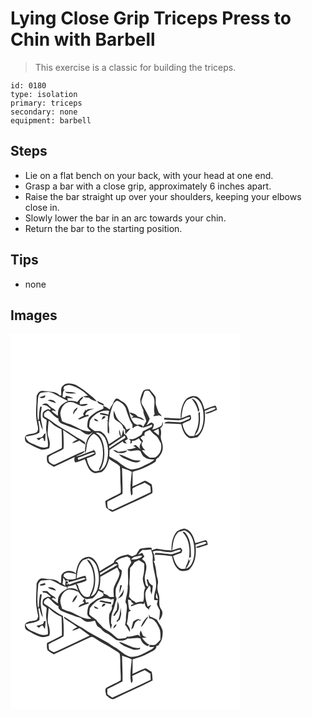 # Lying Close Grip Triceps Press to Chin with Barbell
> This exercise is a classic for building the triceps.

``` 
id: 0180 
type: isolation 
primary: triceps 
secondary: none 
equipment: barbell 
``` 

## Steps

 - Lie on a flat bench on your back, with your head at one end.
 - Grasp a bar with a close grip, approximately 6 inches apart.
 - Raise the bar straight up over your shoulders, keeping your elbows close in.
 - Slowly lower the bar in an arc towards your chin.
 - Return the bar to the starting position.

## Tips

 - none

## Images

<svg width="368" height="300" viewBox="0 0 276 225" xmlns="http://www.w3.org/2000/svg">
  <g fill="#FFF">
    <path d="M0 0h276v225H0V0m62.98 62.2c-3.54 2.76-1.68 7.84-2.2 11.68-.51-.07-1.53-.19-2.04-.26-3.12-3.69-8.3-3.97-12.77-4.43-2.85-.16-5.67-1.09-8.54-.71-3.31.28-5.1 3.63-6.14 6.39.2 10.44-1.84 21.03.52 31.36.47 3.74 2.59 8.08-.11 11.45-4.22 3.3-10.86.95-14.2 5.71-.53 2.67-.17 6.24 2.66 7.5 5.16 2.8 10.25 5.91 15.92 7.6 3.52.98 7.09-.18 10.45-1.19.54-2.73.96-5.56.36-8.32-.48-3.68-2.72-7.04-2.25-10.85.33-4.67.51-9.37 1.22-14 2.2 1.79 4.3 3.69 6.42 5.57 2.82 1.92 5.93 3.36 8.99 4.82.3 7.49.57 14.98.37 22.48-5.87 3.12-12.01 5.74-17.72 9.13-.46 2.77-.46 5.8.63 8.43 2.18 2.04 4.88 3.4 7.38 4.99 8.31-3.97 16.74-7.69 25.01-11.75-.21 2.2-.93 4.77.89 6.55 3.93-.91 7.68-2.5 11.4-4.03 2.39 5.41 3.58 11.9 8.83 15.46 3.32 2.66 7.5.45 11.19.25 5.27-3.85 7.63-10.1 9.04-16.22 3.88 3.69 9.29 5.29 12.91 9.24.95 7.58.31 15.26.93 22.87.15 2.99.45 6.02-.03 8.99-5.95 3.56-12.58 5.86-18.39 9.68.36 2.6.43 5.27 1.12 7.82 2.31 1.89 4.62 3.87 7.3 5.22 4.02-1.17 7.63-3.41 11.46-5.06 12.12-6.05 24.72-11.17 36.63-17.59.48-3.49-.13-7.02-.84-10.43-2.51-1.43-4.8-3.31-7.5-4.34-1.8.13-3.3 1.2-4.86 1.98-3.42 1.94-7.14 3.22-10.73 4.81.36-5.82.21-11.66.19-17.48 5.22-1.73 10.67-2.9 15.54-5.53 4.18-2.22 8.71-3.92 12.37-6.99.03-2.78 1.57-4.48 4.31-4.85-.25-.07-.73-.2-.98-.27 3.03-3.2 5.23-7.32 4.96-11.84.49-4.88-3.13-9.1-2.26-13.97.46-2.99.54-6.04-.65-8.88 2.89-1.57 3.38-4.58 3.11-7.6-.63 1.5-.85 3.2-1.75 4.58-3.33 2.23-7.13 4-11.15 4.5 1.02-1.99 2.64-4.09 1.81-6.46-.69-.92-1.74-1.52-2.79-1.94-2.19.81-3.99 2.36-6.01 3.48 1.69-2.49 2.88-5.25 4.06-8-2.4-4.82-4.66-9.73-7.48-14.33-1.11-1.98-2.75-3.94-2.47-6.36.41-2.87 1.82-5.48 2.53-8.28.55-1.59.58-3.67 2.29-4.53a14.3 14.3 0 0 1 4.08.01c2.1 2.17 3.58 4.85 5.47 7.19 3.09 6.53-.66 14 1.55 20.69-.62.8-1.24 1.59-1.8 2.43 2.32.37 4.62-.29 6.86-.8 1.14.42 2.29.83 3.45 1.21-.86-1.76-2.21-3.19-3.7-4.43-1-3.26-2.52-6.34-3.3-9.67-.66-3.21.24-6.58-.68-9.74-1.98-3.22-4.86-5.76-7.08-8.79-2.68.35-6.15-.04-7.76 2.64-1.64 2.92-2.53 6.24-3.29 9.48-.2 4.75 1.99 9.18 3.75 13.47-.31 4.71 3.01 8.52 3.49 13.11-1.46 2.56-2.99 5.09-4.51 7.62 3.96-.85 7.7-2.42 11.4-4.01-.02.68-.05 2.06-.07 2.74-3.66 1.72-7.21 3.69-10.9 5.35-.88 1.75-1.03 4.21-3.03 5.08-4.28 2.24-8.6 6.13-13.74 3.89l2.09 2.86-.56 3.09c1.84-.36 2.5-1.45 1.96-3.28 3.23.21 5.98-1.48 8.57-3.19.76 1.72 1.9 3.2 3.29 4.46-1.86 2.57-3.65 5.76-1.5 8.83-1.89-1.75-3.81-3.45-5.74-5.15-1.05.36-2.09.74-3.13 1.14 1.21.64 2.43 1.28 3.64 1.92-3.56 1.33-7.25 2.26-11.09 2.23 4.55 4.73 11.15-1.14 16.35 2.14 1.3 2.6 2.25 5.65 4.99 7.14 3.31 2.66 7.66 2.89 11.72 2.77-3.23 3.48-7.86 4.97-11.91 7.22-4.77 2.76-10.19 4.57-15.7 4.81-4.93-.74-9.04-4.06-13.02-6.85-3.87-3.88-9.1-5.73-13.54-8.8.13-2.58.22-5.16.29-7.74 5.43-3.35 10.69-6.98 16.05-10.43.13 2.6 2.99 2.37 4.78 3.13-.83-1.26-1.67-2.52-2.51-3.77 1.21-.68 2.45-1.3 3.59-2.09-.53-2.53-1.66-4.96-4.19-5.99-.42-1.88-.86-3.74-1.35-5.6-.71 2.95-1.11 5.98-2.21 8.83-.83-2.8-1.55-5.63-2.22-8.47-1.18 2.89.03 5.76 1.24 8.42-4.88 2.73-9.13 6.43-14.09 8.99-1.26-6.09-4.07-12.42-9.84-15.42-2.36-.75-4.88.12-7.26-.42-2.21-1.45-4.47-2.97-6.22-4.98-.35-2.49.48-4.98.74-7.45 4.89-7.68 13.61-13.27 22.99-11.64-.28 1.48-.55 2.97-.81 4.46-3.14-.93-6.33-1.86-9.62-2.06-.18.38-.54 1.14-.71 1.51 3.18.86 6.45 1.34 9.68 2 .02 1.79.02 3.58.03 5.37-.46.07-1.39.2-1.85.27.39.09 1.19.27 1.59.36-.03 4.53-.21 9.06-.04 13.59.4.52 1.2 1.56 1.59 2.08.62-4.01.15-8.02-.36-12.01.78-8.28 2.31-16.57 5.77-24.19 1.29-1.34 2.51-3.35 4.51-3.53 4.13 1.5 7.98 4.35 10 8.33 2.22 6.67 4.22 13.49 7.76 19.62 1.17 1.47.34 3.39.39 5.06 2.5-1.45 5.4-4.5 8.4-2.38 1.2.43 4.16 2.78 4.19-.03-1.33-1.96-4.18-2.88-6.27-1.52-2.35-.81-4.8-1.81-5.83-4.28-4.42-5.94-3.55-14.1-7.97-20.02-1.56-2.52-4.51-3.47-6.78-5.17-1.54-1.05-3.1-2.77-5.17-2.24-2.72 1.62-2.9 5.1-4.72 7.43a27.485 27.485 0 0 0-3.3 5.64c-1.97-2.03-4.54-3.22-7.17-4.14.04-.61.13-1.84.17-2.46-2.58-1.29-5.13-2.64-7.8-3.75.27 3.62 4.7 3.82 7.17 5.44.12.92.36 2.75.47 3.66-2.88 2.1-6.6 2.54-9.43 4.72-2.28 1.69-4.65 3.29-6.74 5.2-2.84 2.75-3 6.93-3.32 10.61-.55 3.16 2.71 4.85 4.43 6.89-9.22 1.09-16.57-5.23-24.65-8.37-3.54-.75-6.83-2.25-10.09-3.77-.92-4.1-3.11-8.32-1.48-12.54 1.22-5.66 6.46-11.55 12.72-10.28 4.77.33 8.33 4.2 13.05 4.67 2.51-.03 4.83-1.11 7.08-2.11-3.23-1.42-6.7.25-10.05.11.01-.9.04-2.68.05-3.58 1.06-1.27 2.15-2.51 3.35-3.65.18-.54.54-1.62.73-2.16-3.25 1.07-5.04 4.06-7.11 6.53-3.54-1.26-7.29-1.52-11.02-1.37-.38-1.04-.71-2.11-.97-3.18 2.4-.18 4.8.17 7.21.16-2.71-1.61-5.8-2.29-8.81-3.05-.28.59-.83 1.78-1.1 2.37-.81-.35-2.41-1.03-3.22-1.38.85-2.87.12-6.66 2.9-8.59l-1.88-.28c.27-.82.8-2.46 1.07-3.29 2.59-1.48 5.64-2.29 8.56-1.33 7.57 2.29 14.55 6.6 20.04 12.3-1.94.32-3.87.64-5.8.98 2.09 1.53 4.72 1.35 7.17 1.55 2.5 2.5 5.99 3.37 9.21 4.51-2.54-3.62-6.09-6.32-9.59-8.95-4.62-4.34-10.01-7.78-15.5-10.9-4.86-1.69-11.47-3.38-15.47.91m2.51 7.14l1.4 1.6c4.01 1.07 8.21.65 12.31.57-4.18-2.3-9.13-1.68-13.71-2.17m142.98 12.08c-3.38 6.13-4.57 13.31-4.19 20.26-6.54-.07-13.05-.7-19.59-.93-.11.5-.34 1.48-.45 1.97 5.57.62 11.18.63 16.77.96 5.15.52 9.14-4.04 14.25-3.83.56 1.77-1.43 2.29-2.55 2.91-2.92 1.27-5.84 2.62-8.93 3.42-5.26.11-10.5-.98-15.77-.66-1.57-.16-2.67.73-3.42 2 6.79-.12 13.55.68 20.34.82 1.02 6.15 3.34 12.74 8.9 16.19 3.3 1.7 6.96-.39 10.39-.48 8.76-7.89 9.97-20.54 8.84-31.6 4.14-1.45 8.04-4.17 12.54-4.23l.32 1.72c-3.63 2.35-8.04 3.06-11.91 4.95.05.23.15.71.2.94 4.7-.22 9.04-3.03 13.5-4.57-.27-1.83-.53-3.77-1.84-5.19-4.6.8-8.79 3.09-13.16 4.66-1.67-5.9-3.58-13.08-9.79-15.71-5.41-1.56-11.82 1.45-14.45 6.4M75.41 96.71c.56-1.05 1.11-2.11 1.62-3.19 1.53-1.43 3.4-2.8 3.31-5.16-2.96 1.65-5.89 4.68-4.93 8.35m17.49-6.26c-.6.47-1.8 1.42-2.4 1.89l-.08-1.98c-1.1 1.92-2.26 3.79-3.35 5.71.35.65.69 1.31 1.02 1.98-2.55 1.2-5.07 2.51-7.26 4.3 1.4.16 2.89.33 4.11-.53 2.8-1.56 5.85-2.54 8.96-3.28-.15-.42-.44-1.25-.58-1.67-.82.15-2.46.46-3.28.61l-.2-.59c1.08-4.61 6.68-5.85 10.67-7.2-2.55.04-5.07.56-7.61.76m30.92 1.53c-.08 3.52-.66 7.57 1.61 10.57 2.67 2.37 6.23 3.72 8.32 6.75 1.44 1.67 1.09 4.8 3.74 5.24-.01 1.93.04 3.87.51 5.75 2.08-2.25 4.28-4.43 6.04-6.96-1.62.45-3.19 1.03-4.77 1.6-2.08-6.45-9.17-9.22-12.18-15.06-1.11-2.63-1.9-5.38-3.27-7.89m18.86 2.08c1.03 2.12 2.83 3.61 4.92 4.61-.93.82-1.84 1.65-2.75 2.49 5.49-1.83 10.7.88 15.72 2.79-1.54-2.96-4.67-3.93-7.71-4.55-2.06-3.62-6.52-4.36-10.18-5.34m-32.97 8.93c1.21-1.32 4.32-1.82 4.14-3.86-2.53-1.88-4.24 1.73-4.14 3.86m-9.18-1.29c-.26 3.08 2.8 2.99 4.96 3.33-.87-2.07-3.1-2.57-4.96-3.33m22.49 37.58c1.75 1.44 3.54 3.14 5.92 3.34 3.82.67 8.72 1.06 11.08-2.74-3.57.58-7.11 1.32-10.72 1.67-1.8-1.47-3.96-2.23-6.28-2.27m7.22 5.28c3.32 4.71 9.24 6.02 14.22 8.23 3.74 1.55 8.8 2.61 11.78-.93-3.56-.02-7.25.22-10.62-1.15-5.18-1.92-9.91-5.01-15.38-6.15z"/>
    <path d="M36.03 70.96c5.07-1.23 10.6-2.07 15.42.49 5.83 3.15 11.68 6.28 17.61 9.23-4.07 1.66-8.14 3.98-10.33 7.95-1.97 2.89-1.75 6.52-1.89 9.85-2.53-1.78-4.94-3.73-7.4-5.6a96.5 96.5 0 0 1 1.64-1.16c.84.35 2.54 1.05 3.39 1.4-1.12-3.08-4.68-3.72-6.76-5.92-1.63-1.18-2.66-3.57-4.88-3.64-1.92-.32-3.63.71-5.26 1.55 2 .47 4.13.37 6.05 1.11 1.67 1.23 3.15 2.7 4.82 3.95-.47.36-.95.72-1.43 1.09-1.85-2.06-4.06.35-5.95.9-3.12 1.3-2.63 5.29-2.37 8.01 1.43 1.24 3.11 2.13 4.72 3.11.07 4.24-1.09 8.45-.54 12.69.64 6.56 2.76 12.99 1.86 19.64-6.82 2.67-13.13-2.02-19.32-4.22-3.67-1.33-6.63-4.15-7.23-8.13 5.59-1.12 11.56-1.58 16.48-4.75.46-4.7-.61-9.38-1.31-14.01.56-.02 1.11-.01 1.67.03.66 3.71 1.76 7.36 3.7 10.61-.21-4.81-2.1-9.36-2.25-14.19-.6-4.5.49-8.95 1.05-13.39-.48-.03-1.44-.08-1.92-.11-1.05 4.78-1.44 9.65-1.5 14.54-.25.46-.76 1.38-1.01 1.84-1.4-6.55-.64-13.24-.55-19.86 1.01-4.39-.51-9.83 3.49-13.01m-1.44 5.19c2.54 1.42 7.58 1.62 7.15-2.47-2.38.85-4.79 1.6-7.15 2.47m9.92 3.6c3.29 1.32 6.7 2.33 10.1 3.33-1.68-3.66-6.6-4.86-10.1-3.33m-5.65 43.1c-2.06 1.97-5.11 1.79-7.69 2.54l2.85 2.22c1.62-.96 2.82-3.12 4.94-2.82.84.76 1.19 1.89 1.05 3.37l1.56.4c.19-3.1.3-6.21.53-9.31-1.74.51-2.47 2.12-3.24 3.6zM210.71 80.85c1.97-2.93 5.79-3.16 8.69-4.74 7.41 1.56 10.52 9.22 11.7 15.89 1.03 7.1.88 14.56-1.63 21.35-1.51 3.69-3.76 7.78-8.09 8.55.32-.57.95-1.72 1.26-2.29 2.36-2.25 3.15-5.53 3.84-8.6 1.35-5.86.97-11.93.63-17.88-.57.71-1.14 1.43-1.69 2.16.67 5.53.52 11.21-1 16.6-.95 3.65-3.11 6.86-3.85 10.58-2.36.07-5.06.76-7.06-.86-4.25-3.2-6.35-8.54-7.14-13.64 2.73-2.2 6.28-2.82 9.33-4.44 1.8-1.83.8-4.29 0-6.32-3.59 1.18-7.1 2.57-10.59 3.98.78-6.96 1.2-14.53 5.6-20.34m6.73-3.29c3.23 5.04 7.28 9.93 7.6 16.23.55-.74 1.1-1.47 1.65-2.21-1.64-5.23-3.12-12.48-9.25-14.02z"/>
    <path d="M41.22 94.53c1.7-1.08 3.84-3.85 5.75-1.58 3.26 3.26 6.29 6.93 10.63 8.85-.01.57-.03 1.7-.03 2.27 1.28 1.45 2.5 3.13 4.4 3.83 7.21 3.02 14.63 5.57 22.07 7.91 3.12 2.54 6.41 5.51 10.8 4.73 1.31-1 2.65-1.98 4.04-2.87-2.57 2.83-5.53 5.5-6.88 9.17-1.93 5.22-2.95 10.85-2.47 16.42 1.56-2.47 1.35-5.5 1.86-8.28.73-5.85 3.19-12.02 8.42-15.21 6.98 2.83 9.81 10.41 10.82 17.32.89 8.31.33 17.21-4.22 24.46l.16 2.42c-2.43.39-5.22 1.66-7.42-.1-4.73-3.25-6.75-9.19-7.64-14.63 3.53-1.22 7.55-1.93 10.44-4.4 1.15-3.04-1.47-5.35-3.59-7.03.39.46 1.18 1.38 1.57 1.84-7.16 2.34-13.96 5.85-21.33 7.47 3.38-2.53 8.8-2.58 10.51-6.91-11.88 4.86-23.29 10.8-34.96 16.14-2.87 1.69-5.56-1.19-7.76-2.76-.68-1.84-.71-3.85-.72-5.79 5.38-4.27 12.47-5.88 18.02-9.94.47-7.52-.04-15.06-.51-22.57 5.41 4.31 11.6 7.51 17.14 11.64-2.3 1.14-4.88 2.07-6.34 4.36 3.14-.42 5.97-1.86 8.8-3.16 2.32 1.77 4.68 3.48 7.25 4.85-.17-.71-.51-2.13-.68-2.83-3.8-3.31-8.69-4.92-12.75-7.82-8.59-6.18-18.36-10.56-26.69-17.12-2.99-2.4-6.32-4.34-9.63-6.28.32-1.43-.62-3.51.94-4.4zM160.8 121.15c-.87-3.93 3.91-4.34 6.35-5.98 1.96 2.19 3.83 4.53 6.25 6.26 3.84 1.86 4.72 6.4 7.04 9.64 1.28 5.5.11 12.29-4.89 15.67-2.17 2.43-5.56 1.64-8.43 1.68-3.86-2.12-6.93-5.21-9.38-8.84 1.04.03 3.13.09 4.18.13-2.48-1.93-4.44-4.37-4.62-7.65.58-1.22 1.15-2.44 1.7-3.68-1.02-1.24-2.04-2.47-3.08-3.7 1.11-.95 2.21-1.9 3.34-2.83.95 1.04 1.89.89 1.54-.7zM171.65 116.83c2.02-.94 4.01-1.93 6.01-2.94.52 2.63.59 5.3.31 7.96-2.09-1.7-4.25-3.31-6.32-5.02z"/>
    <path d="M102.22 118.94c4.2-1.99 8.36 2.12 10.71 5.27 4.38 7.74 4.91 17.19 3.39 25.81-1.06 5.78-3.61 12.32-9.72 14.33 5.98-8.09 6.83-18.76 5.51-28.43-1.14-6.52-3.24-14.1-9.89-16.98zM118.3 134.74c6.43-4.03 12.51-8.59 18.91-12.67.17.67.52 2.01.69 2.68-6.47 4.07-12.97 8.11-19.22 12.5-.13-.84-.26-1.68-.38-2.51zM80.67 148.75c6.25-1.89 12.19-4.71 18.45-6.55l2.59.68c-6.46 3.51-13.67 5.31-20.29 8.5-.19-.66-.56-1.97-.75-2.63zM133.87 160.96c3.88 1.52 8.01 2.46 11.62 4.6-.69 9.43-2.82 19.06-.59 28.44 3.2-2.06.53-6.04 1.71-8.79 4.67-2.58 9.67-4.48 14.48-6.76 2.27 1.45 4.84 2.59 6.7 4.57.39 2.3.41 4.65.53 6.98-15.28 7.13-30.44 14.52-45.81 21.43-1.7-.79-3.47-1.44-5.29-1.88-1.11-2.68-1.2-5.57-1.03-8.42 6.18-2.82 12.19-5.99 18.21-9.14.34-10.35-.39-20.68-.53-31.03z"/>
  </g>
  <g fill="#333">
    <path d="M62.98 62.2c4-4.29 10.61-2.6 15.47-.91 5.49 3.12 10.88 6.56 15.5 10.9 3.5 2.63 7.05 5.33 9.59 8.95-3.22-1.14-6.71-2.01-9.21-4.51-2.45-.2-5.08-.02-7.17-1.55 1.93-.34 3.86-.66 5.8-.98-5.49-5.7-12.47-10.01-20.04-12.3-2.92-.96-5.97-.15-8.56 1.33-.27.83-.8 2.47-1.07 3.29l1.88.28c-2.78 1.93-2.05 5.72-2.9 8.59.81.35 2.41 1.03 3.22 1.38.27-.59.82-1.78 1.1-2.37 3.01.76 6.1 1.44 8.81 3.05-2.41.01-4.81-.34-7.21-.16.26 1.07.59 2.14.97 3.18 3.73-.15 7.48.11 11.02 1.37 2.07-2.47 3.86-5.46 7.11-6.53-.19.54-.55 1.62-.73 2.16-1.2 1.14-2.29 2.38-3.35 3.65-.01.9-.04 2.68-.05 3.58 3.35.14 6.82-1.53 10.05-.11-2.25 1-4.57 2.08-7.08 2.11-4.72-.47-8.28-4.34-13.05-4.67-6.26-1.27-11.5 4.62-12.72 10.28-1.63 4.22.56 8.44 1.48 12.54 3.26 1.52 6.55 3.02 10.09 3.77 8.08 3.14 15.43 9.46 24.65 8.37-1.72-2.04-4.98-3.73-4.43-6.89.32-3.68.48-7.86 3.32-10.61 2.09-1.91 4.46-3.51 6.74-5.2 2.83-2.18 6.55-2.62 9.43-4.72-.11-.91-.35-2.74-.47-3.66-2.47-1.62-6.9-1.82-7.17-5.44 2.67 1.11 5.22 2.46 7.8 3.75-.04.62-.13 1.85-.17 2.46 2.63.92 5.2 2.11 7.17 4.14.87-2.01 1.98-3.89 3.3-5.64 1.82-2.33 2-5.81 4.72-7.43 2.07-.53 3.63 1.19 5.17 2.24 2.27 1.7 5.22 2.65 6.78 5.17 4.42 5.92 3.55 14.08 7.97 20.02 1.03 2.47 3.48 3.47 5.83 4.28 2.09-1.36 4.94-.44 6.27 1.52-.03 2.81-2.99.46-4.19.03-3-2.12-5.9.93-8.4 2.38-.05-1.67.78-3.59-.39-5.06-3.54-6.13-5.54-12.95-7.76-19.62-2.02-3.98-5.87-6.83-10-8.33-2 .18-3.22 2.19-4.51 3.53-3.46 7.62-4.99 15.91-5.77 24.19.51 3.99.98 8 .36 12.01-.39-.52-1.19-1.56-1.59-2.08-.17-4.53.01-9.06.04-13.59-.4-.09-1.2-.27-1.59-.36.46-.07 1.39-.2 1.85-.27-.01-1.79-.01-3.58-.03-5.37-3.23-.66-6.5-1.14-9.68-2 .17-.37.53-1.13.71-1.51 3.29.2 6.48 1.13 9.62 2.06.26-1.49.53-2.98.81-4.46-9.38-1.63-18.1 3.96-22.99 11.64-.26 2.47-1.09 4.96-.74 7.45 1.75 2.01 4.01 3.53 6.22 4.98 2.38.54 4.9-.33 7.26.42 5.77 3 8.58 9.33 9.84 15.42 4.96-2.56 9.21-6.26 14.09-8.99-1.21-2.66-2.42-5.53-1.24-8.42.67 2.84 1.39 5.67 2.22 8.47 1.1-2.85 1.5-5.88 2.21-8.83.49 1.86.93 3.72 1.35 5.6 2.53 1.03 3.66 3.46 4.19 5.99-1.14.79-2.38 1.41-3.59 2.09.84 1.25 1.68 2.51 2.51 3.77-1.79-.76-4.65-.53-4.78-3.13-5.36 3.45-10.62 7.08-16.05 10.43-.07 2.58-.16 5.16-.29 7.74 4.44 3.07 9.67 4.92 13.54 8.8 3.98 2.79 8.09 6.11 13.02 6.85 5.51-.24 10.93-2.05 15.7-4.81 4.05-2.25 8.68-3.74 11.91-7.22-4.06.12-8.41-.11-11.72-2.77-2.74-1.49-3.69-4.54-4.99-7.14-5.2-3.28-11.8 2.59-16.35-2.14 3.84.03 7.53-.9 11.09-2.23-1.21-.64-2.43-1.28-3.64-1.92 1.04-.4 2.08-.78 3.13-1.14 1.93 1.7 3.85 3.4 5.74 5.15-2.15-3.07-.36-6.26 1.5-8.83-1.39-1.26-2.53-2.74-3.29-4.46-2.59 1.71-5.34 3.4-8.57 3.19.54 1.83-.12 2.92-1.96 3.28l.56-3.09-2.09-2.86c5.14 2.24 9.46-1.65 13.74-3.89 2-.87 2.15-3.33 3.03-5.08 3.69-1.66 7.24-3.63 10.9-5.35.02-.68.05-2.06.07-2.74-3.7 1.59-7.44 3.16-11.4 4.01 1.52-2.53 3.05-5.06 4.51-7.62-.48-4.59-3.8-8.4-3.49-13.11-1.76-4.29-3.95-8.72-3.75-13.47.76-3.24 1.65-6.56 3.29-9.48 1.61-2.68 5.08-2.29 7.76-2.64 2.22 3.03 5.1 5.57 7.08 8.79.92 3.16.02 6.53.68 9.74.78 3.33 2.3 6.41 3.3 9.67 1.49 1.24 2.84 2.67 3.7 4.43-1.16-.38-2.31-.79-3.45-1.21-2.24.51-4.54 1.17-6.86.8.56-.84 1.18-1.63 1.8-2.43-2.21-6.69 1.54-14.16-1.55-20.69-1.89-2.34-3.37-5.02-5.47-7.19a14.3 14.3 0 0 0-4.08-.01c-1.71.86-1.74 2.94-2.29 4.53-.71 2.8-2.12 5.41-2.53 8.28-.28 2.42 1.36 4.38 2.47 6.36 2.82 4.6 5.08 9.51 7.48 14.33-1.18 2.75-2.37 5.51-4.06 8 2.02-1.12 3.82-2.67 6.01-3.48 1.05.42 2.1 1.02 2.79 1.94.83 2.37-.79 4.47-1.81 6.46 4.02-.5 7.82-2.27 11.15-4.5.9-1.38 1.12-3.08 1.75-4.58.27 3.02-.22 6.03-3.11 7.6 1.19 2.84 1.11 5.89.65 8.88-.87 4.87 2.75 9.09 2.26 13.97.27 4.52-1.93 8.64-4.96 11.84.25.07.73.2.98.27-2.74.37-4.28 2.07-4.31 4.85-3.66 3.07-8.19 4.77-12.37 6.99-4.87 2.63-10.32 3.8-15.54 5.53.02 5.82.17 11.66-.19 17.48 3.59-1.59 7.31-2.87 10.73-4.81 1.56-.78 3.06-1.85 4.86-1.98 2.7 1.03 4.99 2.91 7.5 4.34.71 3.41 1.32 6.94.84 10.43-11.91 6.42-24.51 11.54-36.63 17.59-3.83 1.65-7.44 3.89-11.46 5.06-2.68-1.35-4.99-3.33-7.3-5.22-.69-2.55-.76-5.22-1.12-7.82 5.81-3.82 12.44-6.12 18.39-9.68.48-2.97.18-6 .03-8.99-.62-7.61.02-15.29-.93-22.87-3.62-3.95-9.03-5.55-12.91-9.24-1.41 6.12-3.77 12.37-9.04 16.22-3.69.2-7.87 2.41-11.19-.25-5.25-3.56-6.44-10.05-8.83-15.46-3.72 1.53-7.47 3.12-11.4 4.03-1.82-1.78-1.1-4.35-.89-6.55-8.27 4.06-16.7 7.78-25.01 11.75-2.5-1.59-5.2-2.95-7.38-4.99-1.09-2.63-1.09-5.66-.63-8.43 5.71-3.39 11.85-6.01 17.72-9.13.2-7.5-.07-14.99-.37-22.48-3.06-1.46-6.17-2.9-8.99-4.82-2.12-1.88-4.22-3.78-6.42-5.57-.71 4.63-.89 9.33-1.22 14-.47 3.81 1.77 7.17 2.25 10.85.6 2.76.18 5.59-.36 8.32-3.36 1.01-6.93 2.17-10.45 1.19-5.67-1.69-10.76-4.8-15.92-7.6-2.83-1.26-3.19-4.83-2.66-7.5 3.34-4.76 9.98-2.41 14.2-5.71 2.7-3.37.58-7.71.11-11.45-2.36-10.33-.32-20.92-.52-31.36 1.04-2.76 2.83-6.11 6.14-6.39 2.87-.38 5.69.55 8.54.71 4.47.46 9.65.74 12.77 4.43.51.07 1.53.19 2.04.26.52-3.84-1.34-8.92 2.2-11.68m-26.95 8.76c-4 3.18-2.48 8.62-3.49 13.01-.09 6.62-.85 13.31.55 19.86.25-.46.76-1.38 1.01-1.84.06-4.89.45-9.76 1.5-14.54.48.03 1.44.08 1.92.11-.56 4.44-1.65 8.89-1.05 13.39.15 4.83 2.04 9.38 2.25 14.19-1.94-3.25-3.04-6.9-3.7-10.61-.56-.04-1.11-.05-1.67-.03.7 4.63 1.77 9.31 1.31 14.01-4.92 3.17-10.89 3.63-16.48 4.75.6 3.98 3.56 6.8 7.23 8.13 6.19 2.2 12.5 6.89 19.32 4.22.9-6.65-1.22-13.08-1.86-19.64-.55-4.24.61-8.45.54-12.69-1.61-.98-3.29-1.87-4.72-3.11-.26-2.72-.75-6.71 2.37-8.01 1.89-.55 4.1-2.96 5.95-.9.48-.37.96-.73 1.43-1.09-1.67-1.25-3.15-2.72-4.82-3.95-1.92-.74-4.05-.64-6.05-1.11 1.63-.84 3.34-1.87 5.26-1.55 2.22.07 3.25 2.46 4.88 3.64 2.08 2.2 5.64 2.84 6.76 5.92-.85-.35-2.55-1.05-3.39-1.4-.55.38-1.1.77-1.64 1.16 2.46 1.87 4.87 3.82 7.4 5.6.14-3.33-.08-6.96 1.89-9.85 2.19-3.97 6.26-6.29 10.33-7.95-5.93-2.95-11.78-6.08-17.61-9.23-4.82-2.56-10.35-1.72-15.42-.49m5.19 23.57c-1.56.89-.62 2.97-.94 4.4 3.31 1.94 6.64 3.88 9.63 6.28 8.33 6.56 18.1 10.94 26.69 17.12 4.06 2.9 8.95 4.51 12.75 7.82.17.7.51 2.12.68 2.83-2.57-1.37-4.93-3.08-7.25-4.85-2.83 1.3-5.66 2.74-8.8 3.16 1.46-2.29 4.04-3.22 6.34-4.36-5.54-4.13-11.73-7.33-17.14-11.64.47 7.51.98 15.05.51 22.57-5.55 4.06-12.64 5.67-18.02 9.94.01 1.94.04 3.95.72 5.79 2.2 1.57 4.89 4.45 7.76 2.76 11.67-5.34 23.08-11.28 34.96-16.14-1.71 4.33-7.13 4.38-10.51 6.91 7.37-1.62 14.17-5.13 21.33-7.47-.39-.46-1.18-1.38-1.57-1.84 2.12 1.68 4.74 3.99 3.59 7.03-2.89 2.47-6.91 3.18-10.44 4.4.89 5.44 2.91 11.38 7.64 14.63 2.2 1.76 4.99.49 7.42.1l-.16-2.42c4.55-7.25 5.11-16.15 4.22-24.46-1.01-6.91-3.84-14.49-10.82-17.32-5.23 3.19-7.69 9.36-8.42 15.21-.51 2.78-.3 5.81-1.86 8.28-.48-5.57.54-11.2 2.47-16.42 1.35-3.67 4.31-6.34 6.88-9.17-1.39.89-2.73 1.87-4.04 2.87-4.39.78-7.68-2.19-10.8-4.73-7.44-2.34-14.86-4.89-22.07-7.91-1.9-.7-3.12-2.38-4.4-3.83 0-.57.02-1.7.03-2.27-4.34-1.92-7.37-5.59-10.63-8.85-1.91-2.27-4.05.5-5.75 1.58m119.58 26.62c.35 1.59-.59 1.74-1.54.7-1.13.93-2.23 1.88-3.34 2.83 1.04 1.23 2.06 2.46 3.08 3.7-.55 1.24-1.12 2.46-1.7 3.68.18 3.28 2.14 5.72 4.62 7.65-1.05-.04-3.14-.1-4.18-.13 2.45 3.63 5.52 6.72 9.38 8.84 2.87-.04 6.26.75 8.43-1.68 5-3.38 6.17-10.17 4.89-15.67-2.32-3.24-3.2-7.78-7.04-9.64-2.42-1.73-4.29-4.07-6.25-6.26-2.44 1.64-7.22 2.05-6.35 5.98m10.85-4.32c2.07 1.71 4.23 3.32 6.32 5.02.28-2.66.21-5.33-.31-7.96-2 1.01-3.99 2-6.01 2.94m-69.43 2.11c6.65 2.88 8.75 10.46 9.89 16.98 1.32 9.67.47 20.34-5.51 28.43 6.11-2.01 8.66-8.55 9.72-14.33 1.52-8.62.99-18.07-3.39-25.81-2.35-3.15-6.51-7.26-10.71-5.27m16.08 15.8c.12.83.25 1.67.38 2.51 6.25-4.39 12.75-8.43 19.22-12.5-.17-.67-.52-2.01-.69-2.68-6.4 4.08-12.48 8.64-18.91 12.67m-37.63 14.01c.19.66.56 1.97.75 2.63 6.62-3.19 13.83-4.99 20.29-8.5l-2.59-.68c-6.26 1.84-12.2 4.66-18.45 6.55m53.2 12.21c.14 10.35.87 20.68.53 31.03-6.02 3.15-12.03 6.32-18.21 9.14-.17 2.85-.08 5.74 1.03 8.42 1.82.44 3.59 1.09 5.29 1.88 15.37-6.91 30.53-14.3 45.81-21.43-.12-2.33-.14-4.68-.53-6.98-1.86-1.98-4.43-3.12-6.7-4.57-4.81 2.28-9.81 4.18-14.48 6.76-1.18 2.75 1.49 6.73-1.71 8.79-2.23-9.38-.1-19.01.59-28.44-3.61-2.14-7.74-3.08-11.62-4.6z"/>
    <path d="M65.49 69.34c4.58.49 9.53-.13 13.71 2.17-4.1.08-8.3.5-12.31-.57l-1.4-1.6zM34.59 76.15c2.36-.87 4.77-1.62 7.15-2.47.43 4.09-4.61 3.89-7.15 2.47zM208.47 81.42c2.63-4.95 9.04-7.96 14.45-6.4 6.21 2.63 8.12 9.81 9.79 15.71 4.37-1.57 8.56-3.86 13.16-4.66 1.31 1.42 1.57 3.36 1.84 5.19-4.46 1.54-8.8 4.35-13.5 4.57-.05-.23-.15-.71-.2-.94 3.87-1.89 8.28-2.6 11.91-4.95l-.32-1.72c-4.5.06-8.4 2.78-12.54 4.23 1.13 11.06-.08 23.71-8.84 31.6-3.43.09-7.09 2.18-10.39.48-5.56-3.45-7.88-10.04-8.9-16.19-6.79-.14-13.55-.94-20.34-.82.75-1.27 1.85-2.16 3.42-2 5.27-.32 10.51.77 15.77.66 3.09-.8 6.01-2.15 8.93-3.42 1.12-.62 3.11-1.14 2.55-2.91-5.11-.21-9.1 4.35-14.25 3.83-5.59-.33-11.2-.34-16.77-.96.11-.49.34-1.47.45-1.97 6.54.23 13.05.86 19.59.93-.38-6.95.81-14.13 4.19-20.26m2.24-.57c-4.4 5.81-4.82 13.38-5.6 20.34 3.49-1.41 7-2.8 10.59-3.98.8 2.03 1.8 4.49 0 6.32-3.05 1.62-6.6 2.24-9.33 4.44.79 5.1 2.89 10.44 7.14 13.64 2 1.62 4.7.93 7.06.86.74-3.72 2.9-6.93 3.85-10.58 1.52-5.39 1.67-11.07 1-16.6.55-.73 1.12-1.45 1.69-2.16.34 5.95.72 12.02-.63 17.88-.69 3.07-1.48 6.35-3.84 8.6-.31.57-.94 1.72-1.26 2.29 4.33-.77 6.58-4.86 8.09-8.55 2.51-6.79 2.66-14.25 1.63-21.35-1.18-6.67-4.29-14.33-11.7-15.89-2.9 1.58-6.72 1.81-8.69 4.74z"/>
    <path d="M217.44 77.56c6.13 1.54 7.61 8.79 9.25 14.02-.55.74-1.1 1.47-1.65 2.21-.32-6.3-4.37-11.19-7.6-16.23zM44.51 79.75c3.5-1.53 8.42-.33 10.1 3.33-3.4-1-6.81-2.01-10.1-3.33zM75.41 96.71c-.96-3.67 1.97-6.7 4.93-8.35.09 2.36-1.78 3.73-3.31 5.16-.51 1.08-1.06 2.14-1.62 3.19zM92.9 90.45c2.54-.2 5.06-.72 7.61-.76-3.99 1.35-9.59 2.59-10.67 7.2l.2.59c.82-.15 2.46-.46 3.28-.61.14.42.43 1.25.58 1.67-3.11.74-6.16 1.72-8.96 3.28-1.22.86-2.71.69-4.11.53 2.19-1.79 4.71-3.1 7.26-4.3-.33-.67-.67-1.33-1.02-1.98 1.09-1.92 2.25-3.79 3.35-5.71l.08 1.98c.6-.47 1.8-1.42 2.4-1.89zM123.82 91.98c1.37 2.51 2.16 5.26 3.27 7.89 3.01 5.84 10.1 8.61 12.18 15.06 1.58-.57 3.15-1.15 4.77-1.6-1.76 2.53-3.96 4.71-6.04 6.96-.47-1.88-.52-3.82-.51-5.75-2.65-.44-2.3-3.57-3.74-5.24-2.09-3.03-5.65-4.38-8.32-6.75-2.27-3-1.69-7.05-1.61-10.57zM142.68 94.06c3.66.98 8.12 1.72 10.18 5.34 3.04.62 6.17 1.59 7.71 4.55-5.02-1.91-10.23-4.62-15.72-2.79.91-.84 1.82-1.67 2.75-2.49-2.09-1-3.89-2.49-4.92-4.61zM109.71 102.99c-.1-2.13 1.61-5.74 4.14-3.86.18 2.04-2.93 2.54-4.14 3.86zM100.53 101.7c1.86.76 4.09 1.26 4.96 3.33-2.16-.34-5.22-.25-4.96-3.33zM38.86 122.85c.77-1.48 1.5-3.09 3.24-3.6-.23 3.1-.34 6.21-.53 9.31l-1.56-.4c.14-1.48-.21-2.61-1.05-3.37-2.12-.3-3.32 1.86-4.94 2.82l-2.85-2.22c2.58-.75 5.63-.57 7.69-2.54zM123.02 139.28c2.32.04 4.48.8 6.28 2.27 3.61-.35 7.15-1.09 10.72-1.67-2.36 3.8-7.26 3.41-11.08 2.74-2.38-.2-4.17-1.9-5.92-3.34zM130.24 144.56c5.47 1.14 10.2 4.23 15.38 6.15 3.37 1.37 7.06 1.13 10.62 1.15-2.98 3.54-8.04 2.48-11.78.93-4.98-2.21-10.9-3.52-14.22-8.23z"/>
  </g>
</svg>

<svg width="368" height="300" viewBox="0 0 276 225" xmlns="http://www.w3.org/2000/svg">
  <g fill="#FFF">
    <path d="M0 0h276v225H0V0m198.58 13.52c-4.4 6.14-5.65 14.04-5.33 21.44-5.48-.4-10.94-1-16.35-2-2.65-.6-5.03 1.04-7.43 1.85l-.08-3.01c-4.78-.91-9.53.23-14.21 1.13-1.48 2.23-3.07 4.38-4.24 6.79-1.63.76-3.21 1.72-4.99 2.09-1.81-.17-3.22-1.5-4.91-2.05-3.99.87-8.21 1.44-11.76 3.54-2.19 1.66-5.12 3.11-5.23 6.23-5.66 3.5-11.57 6.58-17.07 10.33-1.22-6.04-3.58-12.36-8.89-15.97-3.48-2.35-8.06-1.19-11.44.74-5.68 4.11-7.16 11.34-8.2 17.83-4.69-4.6-14.63-4.17-17.41 2.39-.4 2.96-.18 5.96-.26 8.94-.47-.03-1.42-.08-1.9-.11-3.19-3.64-8.31-4.14-12.84-4.42-2.9-.11-5.75-1.24-8.67-.8-3.3.32-5.07 3.65-6.11 6.42.1 6.4-.58 12.77-.57 19.17-.39 6.76 1.41 13.35 2.57 19.95l-1.41 3.84c-4.49 2.78-10.99.9-14.35 5.57-.56 2.65-.17 6.25 2.65 7.49 5.18 2.81 10.27 5.94 15.96 7.61 3.52.97 7.08-.18 10.44-1.19 1.68-5.58-.27-11.13-1.82-16.45-.08-5.58.45-11.19 1.15-16.73 4.55 4.29 9.48 8.13 15.38 10.38.3 7.45.52 14.91.42 22.37-5.95 3.12-11.97 6.11-17.99 9.11.11 2.86-.39 5.94.88 8.61 2.18 2.02 4.86 3.38 7.36 4.95 14.72-6.77 29.31-13.81 44.01-20.6 2.53-1.46 4.75 1.18 6.86 2.27 6.37 4.59 13.72 7.51 20.14 12 2.78 1.81 5.97 3.16 8.17 5.74.91 5.63.52 11.4.74 17.09-.03 4.94.92 9.9.23 14.83-5.16 3.08-10.79 5.27-16.05 8.18-3.81 1.67-1.58 6.42-1.27 9.51 2.84 2.47 6.87 6.67 10.77 3.82 14.92-7.33 30.23-13.86 44.99-21.51-.14-3.49-.34-6.99-1.14-10.4-2.47-1.41-4.76-3.15-7.37-4.31-5.47 1.57-10.37 4.78-15.68 6.86.31-5.84.19-11.7.18-17.54 6.37-1.85 12.8-3.7 18.59-7.03 3.84-2.31 10.01-3.45 10.1-9 1.26-.47 2.52-.93 3.79-1.37l-1.29-.18c4.37-4.08 4.95-10.39 4.97-16.02-.79-5.24-4.65-9.15-6.9-13.75-2.5-1.56-5.15-2.88-8.02-3.59-.54-1-1.09-2-1.65-2.98.07 1.53.15 3.06.24 4.6l-1.96-.11c.16-.52.49-1.58.66-2.11-3.99 3.57-7.37 7.9-8.52 13.24 3.37-2.94 5.03-7.18 7.56-10.76 7.39-1.54 11.77 5.73 14.27 11.47 2.16 4.46 1.49 9.5 1.52 14.29-1.87 2.05-3.66 4.27-6.02 5.78-2.07.95-4.51.21-6.69.49l-.15-1.44c-.13 1.27-.25 2.54-.37 3.81 1.99-.16 3.98-.29 5.97-.37-1.37 1.69-3.07 3.09-5.06 3.99-7.44 3.61-14.87 8.64-23.49 8.12-6.56-1.85-11.58-6.75-17.01-10.6-4.72-2.05-8.42-5.73-13.01-8.01-9.47-5.19-19.26-9.86-28.06-16.2-7.48-3.97-14.39-8.87-21.56-13.36-.09.65-.04 1.3.15 1.92 4.9 3.87 10.65 6.63 15.53 10.58-2.18 1.28-4.71 2.16-6.14 4.39 3.15-.42 5.99-1.86 8.84-3.15 4.05 3.01 8.14 5.96 12.24 8.89-12.81 6.16-25.75 12.02-38.54 18.22-1.47.65-2.92 1.46-4.52 1.74-2.08-.8-3.86-2.17-5.74-3.33-.24-2.05-.47-4.09-.69-6.13 5.83-3.65 12.5-5.79 18.15-9.69.49-7.29.04-14.62-.55-21.89-.07-.62-.22-1.86-.3-2.48-8.01-3.87-14.59-10-22.18-14.55-2-3.6 2.02-5.37 4.31-7.21 4.62 2.89 7.43 8.03 12.64 10.13-.02.56-.07 1.66-.09 2.22 1.19 1.28 2.23 2.82 3.87 3.57 5.55 2.53 11.38 4.33 17.08 6.49 2.25.82 4.9.86 6.74 2.58 2.04 1.53 3.99 3.67 6.71 3.82 3.19.36 6.26-.67 9.3-1.45 1.5 2.65 1.71 6.52 4.78 7.91 3.18 1.72 4.82 5.37 8.29 6.71 4.59 1.86 7.91 5.65 12.1 8.16 4.57 2.04 10.19 1.72 14.17-1.47 5.17.98 10.32-1.6 15.42.11 1.09 4.51 4.43 7.83 8.77 9.33.63-.65 1.25-1.31 1.87-1.97-3.91-1.62-6.37-5.03-8.93-8.19 1.84-.01 3.7-.15 5.53-.41-1.37-.8-3.13-1.06-4.23-2.25-1.06-1.9-1.67-4.02-2.6-5.98-1.47 2.33-1.83 4.9-.44 7.34-.96-.73-1.91-1.45-2.86-2.18-4.48.67-8.78 2.83-13.4 2.01-.29.42-.86 1.27-1.15 1.7-3.13.61-6.35 1.06-9.54.68-2.89-1.48-5.07-3.99-7.51-6.07-3.54-3.27-8.49-4.6-11.61-8.39-2.27-2.85-5.4-4.97-7.14-8.24-2.73-2.1-5.85-3.81-8.14-6.41-.28-2.46.47-4.91.71-7.35 1.97-2.62 4.04-5.2 6.61-7.27 4.98-4.09 12.23-6.02 18.28-3.12.92-.17 2.75-.51 3.67-.69.13 3.03-.51 6.12-2.48 8.5 1.79 4.29-2.94 7.24-2.97 11.36-.57 5.49.29 11 1.99 16.22.45-1.67.89-3.35 1.31-5.03-.29-.48-.85-1.43-1.13-1.91.19-4.92.13-10.02 2.26-14.6 2.04-4.11 2.38-8.75 4.06-12.99.89-1.61-.14-3.18-.7-4.69.12-3.85-.66-7.97 1.04-11.58 2.59-6.3 6.72-12.3 6.2-19.44-1.22-.9-2.43-1.81-3.63-2.73-.44-3.09.33-7.71-4.04-7.99 4.12-3.44 9.27-5 14.44-6.06 1.59.98 3.18 1.96 4.8 2.9-.49-.12-1.47-.37-1.97-.5.62 1.56 1.23 3.13 1.91 4.66-1.63 3.67-4.69 6.87-4.05 11.21-.18 5.92.89 11.84-.31 17.73.54 6.14-1.93 11.92-2.61 17.95-.13 1.41.89 2.55 1.38 3.79 1.07 6.29-1.39 12.4-.79 18.68-.41 1.93-.76 3.86-1.01 5.82 2.48 2.3 3.43 5.66 5.62 8.18 1.02-3.8-1.58-6.82-3.73-9.55 1.48-4.6 1.48-9.45 2.11-14.2 1.02-.57 2.05-1.13 3.08-1.68-.51-.27-1.54-.81-2.05-1.08-.96-3.98-1.36-8.1-1.63-12.19 1.13.36 2.27.72 3.4 1.1.36 2.07 2.02 3.19 3.67 4.23-.8.22-2.39.68-3.18.91-.11.46-.31 1.39-.42 1.85 4.98-1.28 10.12-5 15.27-2.45.26-.62.79-1.86 1.06-2.47.46 3.19 1.23 6.56 4.58 7.82.22.41.66 1.22.88 1.62.01-1.78.56-3.37 1.89-4.57.19-.4.57-1.2.75-1.6-1.43.64-2.87 1.29-4.3 1.93-1.12-4.71-2.84-9.34-2.83-14.24-.4-4.26 2.9-7.45 4.92-10.82 1.61 1.73 1.84 3.96 1.14 6.15.49 1.48.97 2.97 1.55 4.42.83-3.48 1.15-7.06 1.39-10.62-3.3-1.17-4.97-4.21-5.7-7.45-.42.03-1.26.09-1.68.11.43 2.8 1.31 5.5 2.16 8.19-3.91.36-3.34-4.57-4.16-7.11-1.52-6.8 3.6-13.45.95-20.08-.38-2.59-2.74-3.97-4.51-5.57l2.83-3.07c-.85-1.46-1.71-2.92-2.59-4.36-1.69.77-3.37 1.54-5.06 2.3 1.61-2.22 3.35-4.38 5.67-5.9 3.26.35 6.55.03 9.74-.66 1.28 3.37 2.6 6.86 2.29 10.53-1.07 12.83 6.39 25.11 3.38 37.93-1.21 4.04-2.08 8.21-1.63 12.46 1.44.1 2.89.2 4.34.29-.37 1.47-.75 2.94-1.15 4.41 1 2.48 1.94 5.02 3.45 7.25.52 4.22-.42 8.39-.81 12.58 3.4-3.57 5.79-9.18 2.45-13.61-4.03-5.41-.68-12.39-2.97-18.31-1.38-3.82-1.89-7.98-.94-11.97 1.12-4.1-1.37-7.92-1.63-11.95-.45-5.35-1.33-10.67-3.38-15.66l1.43-.04c-.55-3.79-.46-7.78-2.55-11.17 7.33-2.9 15.03 1.52 22.51.66 3.66-.87 7.06-2.82 10.9-2.89-.01.44-.04 1.34-.05 1.79-3.57 1.63-7.34 2.84-11.17 3.72-6.32-.45-12.59-1.88-18.97-1.59-.29.58-.88 1.73-1.17 2.3 7.11-.56 14.11.91 21.14 1.6 1.13 6.44 3.54 13.34 9.26 17.08 3.3 1.37 7.1.44 10.42-.35 8.88-7.31 9.52-19.99 8.48-30.59 3.39-.95 6.62-2.4 10.04-3.23 1.39-.43 2.49.02 3.29 1.37-3.77 2.43-8.48 2.62-12.46 4.61l.32 1.11c4.59-.44 8.9-2.67 13.4-3.74-.21-2.02-.2-4.86-2.5-5.66-4.2 1.03-8.25 2.63-12.47 3.6-1.73-7.2-4.96-16.06-13.35-17.35-3.42 1.16-7.47 1.69-9.72 4.86m-66.96 63.26c-.54 3.11-.99 6.25-.95 9.41a41.16 41.16 0 0 0 3-9.64c-.51.06-1.54.17-2.05.23m-2.99 16.1c1.87-1.13 3.92-2.09 5.49-3.65 1.86-2.68 1.56-6.16 2.2-9.24-1.26 5.01-4.81 8.79-7.69 12.89m-22.05 3.22c4.65 1.29 9.4 2.19 14.14 3.07l.05-2.2c-3.07-.22-6.06-.94-9.06-1.61-1.73-.27-3.81-1.05-5.13.74m21.07 9.96c-1.79 2.19-3.3 4.59-4.34 7.22.43-.01 1.29-.03 1.72-.03 1.96-3.23 5.11-6.13 5.09-10.18.26-2.51-.82-4.86-1.47-7.22-.23 3.41-.66 6.81-1 10.21m-17.86-3.05c1.21-1.31 4.26-1.83 4.06-3.88-2.55-1.91-4.29 1.73-4.06 3.88m-9.32-1.28c-.13 3.05 2.86 2.96 5.02 3.32-.9-2.07-3.11-2.62-5.02-3.32m30.41 10.76c-.88 2.4-1.03 5.57-3.72 6.72.23.52.47 1.05.7 1.57 1-1.07 2.08-2.09 3.33-2.88.61-2.12 1.15-4.26 1.64-6.41-.35-2.63-.39-5.29-.56-7.93-.54 2.96-.96 5.95-1.39 8.93m16.12 8.27c-.47 2.95-1.51 5.77-2.04 8.71 3.07-.97 2.99-4.65 4.3-7.05.57-1.93 2.58-2.75 3.96-4.01.69.22 2.06.67 2.75.9 0-.64.01-1.92.02-2.55l-.69 1.78c-.67-.5-1.33-1-2-1.5-2.33.81-4.62 1.84-6.3 3.72m-23.66 7.72c1.98-1 3.35-2.69 3.91-4.83-2.57.36-3.38 2.62-3.91 4.83m6.81 16.08c3.54 4.82 9.67 6.2 14.88 8.45 3.22 1.51 6.83 1.32 10.19.44l.52-1.71c-9.41 1.64-16.86-5.35-25.59-7.18z"/>
    <path d="M201.74 12.65c2.32-.42 4.61-1.03 6.79-1.95 7.86 2.44 10.78 11.03 11.79 18.39.81 8.11.52 17.06-4.28 24-1.31 2.08-3.65 2.98-5.84 3.79 2.88-3.41 4.68-7.5 5.84-11.78-.97.49-1.14 1.64-1.63 2.51-.34-1.21-.79-2.37-1.19-3.55.89 4.51-2.71 8.02-3.17 12.32-2.72.93-5.93 1.14-8.07-1.13-3.99-3.47-5.4-8.78-6.91-13.62 3.09-1.69 6.47-2.73 9.84-3.72.42-1.04.85-2.08 1.29-3.11-.62-1.07-1.18-2.16-1.88-3.16-3.51.66-6.85 2.01-10.26 3.05.9-7.73 1.43-16.49 7.68-22.04m5.52 1.17c7.28 8.04 8.45 19.64 6.99 29.97l2.24-1.12c.11-10.02.15-21.39-7.03-29.28-.49-1.24-4.05-1.34-2.2.43zM148.01 42.84c3.07-.5 6.05-1.82 9.2-1.69l.63 1.01c-3.46 2.97-8.74 3.72-13.22 3.51 1.13-.93 2.26-1.88 3.39-2.83zM87.11 46.45c2.24-.62 4.4-1.51 6.64-2.15 4.62 1.88 8.51 5.73 10.01 10.54 2.84 8.21 3.07 17.36.66 25.71-1.24 3.98-3.46 8.53-8.1 9.15 4.46-6.27 5.52-14.2 5.33-21.7-.37-6.86-1.76-14.03-5.9-19.67-.9-1.52-2.66-1.99-4.21-2.51 1.93 3.56 5.02 6.44 6.19 10.41 3.31 9.67 3.27 20.88-1.41 30.11-.59 1.26-1 2.59-1.44 3.91-2.91.85-6.14.54-8.17-1.95-3.16-3.25-4.89-7.61-5.95-11.95l-.6.19c-.11-.48-.32-1.43-.43-1.91 3.81-.85 7.76-1.67 11.19-3.63.74-2.04-.4-3.96-1.08-5.83-3.62.74-7.13 1.89-10.57 3.21.99-7.72 1.46-16.47 7.84-21.93zM148.57 49.08c1.81-.94 3.74-1.63 5.58-2.51 2.14 1.31 4.28 2.62 6.34 4.06.2 5.14-.01 10.32-1.31 15.32-1.24 4.81.73 9.58 2.53 13.96-3.01 5.15-.48 11.12-2.54 16.52-3.01-.27-5.96.24-8.77 1.3-1.09-1.65-2.97-2.33-4.64-3.19-1.15-1.33-2.43-2.54-3.55-3.89.6-5.17 1.38-10.34.44-15.53.54-6.49.66-13 .87-19.5 2-1.94 3.86-3.99 5.05-6.54zM107.37 61.85c6.01-3.33 11.79-7.07 17.64-10.68l3.9.48c-6.74 4.82-14.42 8.12-21.3 12.75l-.24-2.55zM107.8 66.64c6.67-3.96 13.38-7.86 20.28-11.41.98 2.25 2.18 4.41 2.92 6.75-.81 5.68-4.08 10.56-6.35 15.71-1.82 4.13-.78 8.69-.63 13.01-1.68.02-3.36.03-5.04.03-2.16-2.02-4.84-3.3-7.63-4.21.13-.62.39-1.85.53-2.46-1.93-.89-3.85-1.79-5.78-2.66 1.38-4.79 1.78-9.79 1.7-14.76zM64.37 63.13c4.39-3.09 9.54-.95 14.19.15-.11 1.83-.16 3.66-.2 5.48-2.71.59-5.47 1.33-8.27.96-2.77.06-4.52-2.33-6.58-3.79.21-.7.65-2.1.86-2.8z"/>
    <path d="M63.39 67.28c.79 1.34 1.63 2.66 2.45 3.99.97-.13 2.91-.37 3.88-.49 0 .54.01 1.63.01 2.17 6.36-1.12 12.33-3.73 18.64-5.05.57.25 1.72.75 2.29 1-6.58 2.8-13.7 4.07-20.25 6.98l-.28-1.52c-1.13 1.45-2.4 1.73-3.61.07l1.89.63c.15-.54.44-1.62.59-2.16-.37-1.69-2.72-.78-3.92-1.12l.97.45-.56 5.11c-.76-.61-2.29-1.82-3.06-2.43.5-2.51.84-5.06.96-7.63zM37.86 70.8c3.09.19 6.11-.6 9.18-.7 7.43 1.25 12.88 7.99 20.48 8.49.09.61.28 1.82.37 2.43-3.59 1.8-7.23 4-9.2 7.65-1.93 2.89-1.73 6.48-1.87 9.79-2.51-1.8-4.92-3.73-7.39-5.6.55-.38 1.11-.75 1.67-1.11.86.34 2.57 1.04 3.43 1.38-.95-2.57-3.67-3.42-5.64-4.99-1.74-1.28-3.06-3.01-4.75-4.34-1.94-.4-3.94-.06-5.89.04.22 2.64 3.11 1.63 4.88 2.15 1.94 1.19 3.5 2.89 5.35 4.2-.5.34-1.01.67-1.51 1.01-1.88-1.93-4.04.37-5.91.95-3.08 1.26-2.69 5.24-2.36 7.94 1.46 1.29 3.21 2.23 4.61 3.6.28 3.75-.88 7.45-.56 11.2.55 6.93 2.83 13.68 2.01 20.69-6.85 2.7-13.18-2.02-19.4-4.23-3.59-1.29-6.28-4.12-7.39-7.79 5.59-1.56 11.71-1.76 16.7-5.04.49-4.69-.61-9.36-1.29-13.98.53-.05 1.07-.07 1.6-.06.69 3.75 1.79 7.43 3.75 10.74-.2-4.83-2.05-9.4-2.24-14.23-.63-4.54.52-9.02 1.04-13.51-.49.01-1.48.02-1.98.02-1 4.77-1.43 9.62-1.46 14.49-.25.47-.75 1.41-1 1.87-1.68-9.53-.46-19.22.29-28.78.64-1.25 1.53-2.32 2.32-3.47.54-.2 1.62-.61 2.16-.81m-2.52 4.9c.13.41.4 1.23.53 1.64 2.03-.27 4.05-.63 6.02-1.22-.13-.58-.4-1.75-.53-2.33-1.97.75-3.99 1.35-6.02 1.91m9.48 3.71c2.8 2.18 6.53 2.52 9.78 3.76-1.47-3.72-6.28-4.77-9.78-3.76m-4.69 40.4c-.09 1.23-.47 2.3-1.13 3.23-2.49 1.21-5.2 1.77-7.86 2.44.97.71 1.94 1.41 2.92 2.13 1.6-.67 2.84-3.71 4.76-2.44.87 1.31 1.61 2.69 2.48 4 .47-3.14.62-6.31.91-9.47-.69.04-1.39.07-2.08.11zM68.74 78.02c3.25-.58 6.46-1.39 9.49-2.72 1.33 2.66 2.04 5.57 3.13 8.33-3.23-3.96-8.66-3.55-13.17-2.89.14-.68.42-2.04.55-2.72z"/>
    <path d="M66.47 83.3c4.63-3.34 10.4-.34 15.08 1.35 1.84 2.82 3.74 5.74 6.68 7.55 1.14.22 2.2.71 3.25 1.2 2.3-.55 4.64-.88 7-1 3.07-2.51 5.6-5.62 7.09-9.32 1.59.83 3.2 1.63 4.81 2.43.36.76 1.08 2.29 1.43 3.05-2.34 3.27-6.7 3.23-9.66 5.64-3.1 2.47-7.04 4.38-8.74 8.18-.88 2.8-1.27 5.77-1.25 8.7.14 2.74 3.01 3.99 4.68 5.76-9.3 1.23-16.72-5.12-24.85-8.32-3.54-.76-6.84-2.23-10.09-3.78-.69-3.26-2.31-6.39-2.09-9.79.59-4.55 2.6-9.17 6.66-11.65m7.7 13.95c3.42-1.6 4.85-5.62 6.26-8.87C76.84 90 75 93.6 74.17 97.25m12.28-.94l1.94.16c-.14.45-.4 1.35-.54 1.8-2.39 1.08-5.69 1.84-6.14 4.92 4.13-1.84 8.25-3.72 12.62-4.95-1.01-1.22-2.23-1.43-3.65-.64-.56-1.71-.88-3.49-1.65-5.12-1.16 1.06-1.84 2.48-2.58 3.83zM174.99 85.94c.95 2.34 1.65 4.77 1.86 7.29-3.69-.64-1.89-4.88-1.86-7.29zM133.9 161.01c3.86 1.48 7.94 2.46 11.57 4.5-.68 9.46-2.84 19.15-.56 28.56 2.87-2.09 1.26-5.72 1.19-8.67 4.94-2.46 10-4.64 15-6.94a245.7 245.7 0 0 1 6.83 4.35c.11 2.41.22 4.82.3 7.24-15.34 7.14-30.58 14.49-45.96 21.54-2.04-1.42-4.26-2.62-6.01-4.39-.19-2-.1-4.01-.07-6.01 6.16-2.9 12.21-6.02 18.23-9.2.34-10.33-.42-20.65-.52-30.98z"/>
  </g>
  <g fill="#333">
    <path d="M198.58 13.52c2.25-3.17 6.3-3.7 9.72-4.86 8.39 1.29 11.62 10.15 13.35 17.35 4.22-.97 8.27-2.57 12.47-3.6 2.3.8 2.29 3.64 2.5 5.66-4.5 1.07-8.81 3.3-13.4 3.74l-.32-1.11c3.98-1.99 8.69-2.18 12.46-4.61-.8-1.35-1.9-1.8-3.29-1.37-3.42.83-6.65 2.28-10.04 3.23 1.04 10.6.4 23.28-8.48 30.59-3.32.79-7.12 1.72-10.42.35-5.72-3.74-8.13-10.64-9.26-17.08-7.03-.69-14.03-2.16-21.14-1.6.29-.57.88-1.72 1.17-2.3 6.38-.29 12.65 1.14 18.97 1.59 3.83-.88 7.6-2.09 11.17-3.72.01-.45.04-1.35.05-1.79-3.84.07-7.24 2.02-10.9 2.89-7.48.86-15.18-3.56-22.51-.66 2.09 3.39 2 7.38 2.55 11.17l-1.43.04c2.05 4.99 2.93 10.31 3.38 15.66.26 4.03 2.75 7.85 1.63 11.95-.95 3.99-.44 8.15.94 11.97 2.29 5.92-1.06 12.9 2.97 18.31 3.34 4.43.95 10.04-2.45 13.61.39-4.19 1.33-8.36.81-12.58-1.51-2.23-2.45-4.77-3.45-7.25.4-1.47.78-2.94 1.15-4.41-1.45-.09-2.9-.19-4.34-.29-.45-4.25.42-8.42 1.63-12.46 3.01-12.82-4.45-25.1-3.38-37.93.31-3.67-1.01-7.16-2.29-10.53-3.19.69-6.48 1.01-9.74.66-2.32 1.52-4.06 3.68-5.67 5.9 1.69-.76 3.37-1.53 5.06-2.3.88 1.44 1.74 2.9 2.59 4.36l-2.83 3.07c1.77 1.6 4.13 2.98 4.51 5.57 2.65 6.63-2.47 13.28-.95 20.08.82 2.54.25 7.47 4.16 7.11-.85-2.69-1.73-5.39-2.16-8.19.42-.02 1.26-.08 1.68-.11.73 3.24 2.4 6.28 5.7 7.45-.24 3.56-.56 7.14-1.39 10.62-.58-1.45-1.06-2.94-1.55-4.42.7-2.19.47-4.42-1.14-6.15-2.02 3.37-5.32 6.56-4.92 10.82-.01 4.9 1.71 9.53 2.83 14.24 1.43-.64 2.87-1.29 4.3-1.93-.18.4-.56 1.2-.75 1.6-1.33 1.2-1.88 2.79-1.89 4.57-.22-.4-.66-1.21-.88-1.62-3.35-1.26-4.12-4.63-4.58-7.82-.27.61-.8 1.85-1.06 2.47-5.15-2.55-10.29 1.17-15.27 2.45.11-.46.31-1.39.42-1.85.79-.23 2.38-.69 3.18-.91-1.65-1.04-3.31-2.16-3.67-4.23-1.13-.38-2.27-.74-3.4-1.1.27 4.09.67 8.21 1.63 12.19.51.27 1.54.81 2.05 1.08-1.03.55-2.06 1.11-3.08 1.68-.63 4.75-.63 9.6-2.11 14.2 2.15 2.73 4.75 5.75 3.73 9.55-2.19-2.52-3.14-5.88-5.62-8.18.25-1.96.6-3.89 1.01-5.82-.6-6.28 1.86-12.39.79-18.68-.49-1.24-1.51-2.38-1.38-3.79.68-6.03 3.15-11.81 2.61-17.95 1.2-5.89.13-11.81.31-17.73-.64-4.34 2.42-7.54 4.05-11.21-.68-1.53-1.29-3.1-1.91-4.66.5.13 1.48.38 1.97.5-1.62-.94-3.21-1.92-4.8-2.9-5.17 1.06-10.32 2.62-14.44 6.06 4.37.28 3.6 4.9 4.04 7.99 1.2.92 2.41 1.83 3.63 2.73.52 7.14-3.61 13.14-6.2 19.44-1.7 3.61-.92 7.73-1.04 11.58.56 1.51 1.59 3.08.7 4.69-1.68 4.24-2.02 8.88-4.06 12.99-2.13 4.58-2.07 9.68-2.26 14.6.28.48.84 1.43 1.13 1.91-.42 1.68-.86 3.36-1.31 5.03-1.7-5.22-2.56-10.73-1.99-16.22.03-4.12 4.76-7.07 2.97-11.36 1.97-2.38 2.61-5.47 2.48-8.5-.92.18-2.75.52-3.67.69-6.05-2.9-13.3-.97-18.28 3.12-2.57 2.07-4.64 4.65-6.61 7.27-.24 2.44-.99 4.89-.71 7.35 2.29 2.6 5.41 4.31 8.14 6.41 1.74 3.27 4.87 5.39 7.14 8.24 3.12 3.79 8.07 5.12 11.61 8.39 2.44 2.08 4.62 4.59 7.51 6.07 3.19.38 6.41-.07 9.54-.68.29-.43.86-1.28 1.15-1.7 4.62.82 8.92-1.34 13.4-2.01.95.73 1.9 1.45 2.86 2.18-1.39-2.44-1.03-5.01.44-7.34.93 1.96 1.54 4.08 2.6 5.98 1.1 1.19 2.86 1.45 4.23 2.25-1.83.26-3.69.4-5.53.41 2.56 3.16 5.02 6.57 8.93 8.19-.62.66-1.24 1.32-1.87 1.97-4.34-1.5-7.68-4.82-8.77-9.33-5.1-1.71-10.25.87-15.42-.11-3.98 3.19-9.6 3.51-14.17 1.47-4.19-2.51-7.51-6.3-12.1-8.16-3.47-1.34-5.11-4.99-8.29-6.71-3.07-1.39-3.28-5.26-4.78-7.91-3.04.78-6.11 1.81-9.3 1.45-2.72-.15-4.67-2.29-6.71-3.82-1.84-1.72-4.49-1.76-6.74-2.58-5.7-2.16-11.53-3.96-17.08-6.49-1.64-.75-2.68-2.29-3.87-3.57.02-.56.07-1.66.09-2.22-5.21-2.1-8.02-7.24-12.64-10.13-2.29 1.84-6.31 3.61-4.31 7.21 7.59 4.55 14.17 10.68 22.18 14.55.08.62.23 1.86.3 2.48.59 7.27 1.04 14.6.55 21.89-5.65 3.9-12.32 6.04-18.15 9.69.22 2.04.45 4.08.69 6.13 1.88 1.16 3.66 2.53 5.74 3.33 1.6-.28 3.05-1.09 4.52-1.74 12.79-6.2 25.73-12.06 38.54-18.22-4.1-2.93-8.19-5.88-12.24-8.89-2.85 1.29-5.69 2.73-8.84 3.15 1.43-2.23 3.96-3.11 6.14-4.39-4.88-3.95-10.63-6.71-15.53-10.58-.19-.62-.24-1.27-.15-1.92 7.17 4.49 14.08 9.39 21.56 13.36 8.8 6.34 18.59 11.01 28.06 16.2 4.59 2.28 8.29 5.96 13.01 8.01 5.43 3.85 10.45 8.75 17.01 10.6 8.62.52 16.05-4.51 23.49-8.12 1.99-.9 3.69-2.3 5.06-3.99-1.99.08-3.98.21-5.97.37.12-1.27.24-2.54.37-3.81l.15 1.44c2.18-.28 4.62.46 6.69-.49 2.36-1.51 4.15-3.73 6.02-5.78-.03-4.79.64-9.83-1.52-14.29-2.5-5.74-6.88-13.01-14.27-11.47-2.53 3.58-4.19 7.82-7.56 10.76 1.15-5.34 4.53-9.67 8.52-13.24-.17.53-.5 1.59-.66 2.11l1.96.11c-.09-1.54-.17-3.07-.24-4.6.56.98 1.11 1.98 1.65 2.98 2.87.71 5.52 2.03 8.02 3.59 2.25 4.6 6.11 8.51 6.9 13.75-.02 5.63-.6 11.94-4.97 16.02l1.29.18c-1.27.44-2.53.9-3.79 1.37-.09 5.55-6.26 6.69-10.1 9-5.79 3.33-12.22 5.18-18.59 7.03.01 5.84.13 11.7-.18 17.54 5.31-2.08 10.21-5.29 15.68-6.86 2.61 1.16 4.9 2.9 7.37 4.31.8 3.41 1 6.91 1.14 10.4-14.76 7.65-30.07 14.18-44.99 21.51-3.9 2.85-7.93-1.35-10.77-3.82-.31-3.09-2.54-7.84 1.27-9.51 5.26-2.91 10.89-5.1 16.05-8.18.69-4.93-.26-9.89-.23-14.83-.22-5.69.17-11.46-.74-17.09-2.2-2.58-5.39-3.93-8.17-5.74-6.42-4.49-13.77-7.41-20.14-12-2.11-1.09-4.33-3.73-6.86-2.27-14.7 6.79-29.29 13.83-44.01 20.6-2.5-1.57-5.18-2.93-7.36-4.95-1.27-2.67-.77-5.75-.88-8.61 6.02-3 12.04-5.99 17.99-9.11.1-7.46-.12-14.92-.42-22.37-5.9-2.25-10.83-6.09-15.38-10.38-.7 5.54-1.23 11.15-1.15 16.73 1.55 5.32 3.5 10.87 1.82 16.45-3.36 1.01-6.92 2.16-10.44 1.19-5.69-1.67-10.78-4.8-15.96-7.61-2.82-1.24-3.21-4.84-2.65-7.49 3.36-4.67 9.86-2.79 14.35-5.57l1.41-3.84c-1.16-6.6-2.96-13.19-2.57-19.95-.01-6.4.67-12.77.57-19.17 1.04-2.77 2.81-6.1 6.11-6.42 2.92-.44 5.77.69 8.67.8 4.53.28 9.65.78 12.84 4.42.48.03 1.43.08 1.9.11.08-2.98-.14-5.98.26-8.94 2.78-6.56 12.72-6.99 17.41-2.39 1.04-6.49 2.52-13.72 8.2-17.83 3.38-1.93 7.96-3.09 11.44-.74 5.31 3.61 7.67 9.93 8.89 15.97 5.5-3.75 11.41-6.83 17.07-10.33.11-3.12 3.04-4.57 5.23-6.23 3.55-2.1 7.77-2.67 11.76-3.54 1.69.55 3.1 1.88 4.91 2.05 1.78-.37 3.36-1.33 4.99-2.09 1.17-2.41 2.76-4.56 4.24-6.79 4.68-.9 9.43-2.04 14.21-1.13l.08 3.01c2.4-.81 4.78-2.45 7.43-1.85 5.41 1 10.87 1.6 16.35 2-.32-7.4.93-15.3 5.33-21.44m3.16-.87c-6.25 5.55-6.78 14.31-7.68 22.04 3.41-1.04 6.75-2.39 10.26-3.05.7 1 1.26 2.09 1.88 3.16-.44 1.03-.87 2.07-1.29 3.11-3.37.99-6.75 2.03-9.84 3.72 1.51 4.84 2.92 10.15 6.91 13.62 2.14 2.27 5.35 2.06 8.07 1.13.46-4.3 4.06-7.81 3.17-12.32.4 1.18.85 2.34 1.19 3.55.49-.87.66-2.02 1.63-2.51-1.16 4.28-2.96 8.37-5.84 11.78 2.19-.81 4.53-1.71 5.84-3.79 4.8-6.94 5.09-15.89 4.28-24-1.01-7.36-3.93-15.95-11.79-18.39-2.18.92-4.47 1.53-6.79 1.95m-53.73 30.19c-1.13.95-2.26 1.9-3.39 2.83 4.48.21 9.76-.54 13.22-3.51l-.63-1.01c-3.15-.13-6.13 1.19-9.2 1.69m-60.9 3.61c-6.38 5.46-6.85 14.21-7.84 21.93 3.44-1.32 6.95-2.47 10.57-3.21.68 1.87 1.82 3.79 1.08 5.83-3.43 1.96-7.38 2.78-11.19 3.63.11.48.32 1.43.43 1.91l.6-.19c1.06 4.34 2.79 8.7 5.95 11.95 2.03 2.49 5.26 2.8 8.17 1.95.44-1.32.85-2.65 1.44-3.91 4.68-9.23 4.72-20.44 1.41-30.11-1.17-3.97-4.26-6.85-6.19-10.41 1.55.52 3.31.99 4.21 2.51 4.14 5.64 5.53 12.81 5.9 19.67.19 7.5-.87 15.43-5.33 21.7 4.64-.62 6.86-5.17 8.1-9.15 2.41-8.35 2.18-17.5-.66-25.71-1.5-4.81-5.39-8.66-10.01-10.54-2.24.64-4.4 1.53-6.64 2.15m61.46 2.63c-1.19 2.55-3.05 4.6-5.05 6.54-.21 6.5-.33 13.01-.87 19.5.94 5.19.16 10.36-.44 15.53 1.12 1.35 2.4 2.56 3.55 3.89 1.67.86 3.55 1.54 4.64 3.19 2.81-1.06 5.76-1.57 8.77-1.3 2.06-5.4-.47-11.37 2.54-16.52-1.8-4.38-3.77-9.15-2.53-13.96 1.3-5 1.51-10.18 1.31-15.32-2.06-1.44-4.2-2.75-6.34-4.06-1.84.88-3.77 1.57-5.58 2.51m-41.2 12.77l.24 2.55c6.88-4.63 14.56-7.93 21.3-12.75l-3.9-.48c-5.85 3.61-11.63 7.35-17.64 10.68m.43 4.79c.08 4.97-.32 9.97-1.7 14.76 1.93.87 3.85 1.77 5.78 2.66-.14.61-.4 1.84-.53 2.46 2.79.91 5.47 2.19 7.63 4.21 1.68 0 3.36-.01 5.04-.03-.15-4.32-1.19-8.88.63-13.01 2.27-5.15 5.54-10.03 6.35-15.71-.74-2.34-1.94-4.5-2.92-6.75-6.9 3.55-13.61 7.45-20.28 11.41m-43.43-3.51c-.21.7-.65 2.1-.86 2.8 2.06 1.46 3.81 3.85 6.58 3.79 2.8.37 5.56-.37 8.27-.96.04-1.82.09-3.65.2-5.48-4.65-1.1-9.8-3.24-14.19-.15m-.98 4.15c-.12 2.57-.46 5.12-.96 7.63.77.61 2.3 1.82 3.06 2.43l.56-5.11-.97-.45c1.2.34 3.55-.57 3.92 1.12-.15.54-.44 1.62-.59 2.16l-1.89-.63c1.21 1.66 2.48 1.38 3.61-.07l.28 1.52c6.55-2.91 13.67-4.18 20.25-6.98-.57-.25-1.72-.75-2.29-1-6.31 1.32-12.28 3.93-18.64 5.05 0-.54-.01-1.63-.01-2.17-.97.12-2.91.36-3.88.49-.82-1.33-1.66-2.65-2.45-3.99M37.86 70.8c-.54.2-1.62.61-2.16.81-.79 1.15-1.68 2.22-2.32 3.47-.75 9.56-1.97 19.25-.29 28.78.25-.46.75-1.4 1-1.87.03-4.87.46-9.72 1.46-14.49.5 0 1.49-.01 1.98-.02-.52 4.49-1.67 8.97-1.04 13.51.19 4.83 2.04 9.4 2.24 14.23-1.96-3.31-3.06-6.99-3.75-10.74-.53-.01-1.07.01-1.6.06.68 4.62 1.78 9.29 1.29 13.98-4.99 3.28-11.11 3.48-16.7 5.04 1.11 3.67 3.8 6.5 7.39 7.79 6.22 2.21 12.55 6.93 19.4 4.23.82-7.01-1.46-13.76-2.01-20.69-.32-3.75.84-7.45.56-11.2-1.4-1.37-3.15-2.31-4.61-3.6-.33-2.7-.72-6.68 2.36-7.94 1.87-.58 4.03-2.88 5.91-.95.5-.34 1.01-.67 1.51-1.01-1.85-1.31-3.41-3.01-5.35-4.2-1.77-.52-4.66.49-4.88-2.15 1.95-.1 3.95-.44 5.89-.04 1.69 1.33 3.01 3.06 4.75 4.34 1.97 1.57 4.69 2.42 5.64 4.99-.86-.34-2.57-1.04-3.43-1.38-.56.36-1.12.73-1.67 1.11 2.47 1.87 4.88 3.8 7.39 5.6.14-3.31-.06-6.9 1.87-9.79 1.97-3.65 5.61-5.85 9.2-7.65-.09-.61-.28-1.82-.37-2.43-7.6-.5-13.05-7.24-20.48-8.49-3.07.1-6.09.89-9.18.7m30.88 7.22c-.13.68-.41 2.04-.55 2.72 4.51-.66 9.94-1.07 13.17 2.89-1.09-2.76-1.8-5.67-3.13-8.33-3.03 1.33-6.24 2.14-9.49 2.72m-2.27 5.28c-4.06 2.48-6.07 7.1-6.66 11.65-.22 3.4 1.4 6.53 2.09 9.79 3.25 1.55 6.55 3.02 10.09 3.78 8.13 3.2 15.55 9.55 24.85 8.32-1.67-1.77-4.54-3.02-4.68-5.76-.02-2.93.37-5.9 1.25-8.7 1.7-3.8 5.64-5.71 8.74-8.18 2.96-2.41 7.32-2.37 9.66-5.64-.35-.76-1.07-2.29-1.43-3.05-1.61-.8-3.22-1.6-4.81-2.43-1.49 3.7-4.02 6.81-7.09 9.32-2.36.12-4.7.45-7 1-1.05-.49-2.11-.98-3.25-1.2-2.94-1.81-4.84-4.73-6.68-7.55-4.68-1.69-10.45-4.69-15.08-1.35m108.52 2.64c-.03 2.41-1.83 6.65 1.86 7.29-.21-2.52-.91-4.95-1.86-7.29m-41.09 75.07c.1 10.33.86 20.65.52 30.98-6.02 3.18-12.07 6.3-18.23 9.2-.03 2-.12 4.01.07 6.01 1.75 1.77 3.97 2.97 6.01 4.39 15.38-7.05 30.62-14.4 45.96-21.54-.08-2.42-.19-4.83-.3-7.24a245.7 245.7 0 0 0-6.83-4.35c-5 2.3-10.06 4.48-15 6.94.07 2.95 1.68 6.58-1.19 8.67-2.28-9.41-.12-19.1.56-28.56-3.63-2.04-7.71-3.02-11.57-4.5z"/>
    <path d="M207.26 13.82c-1.85-1.77 1.71-1.67 2.2-.43 7.18 7.89 7.14 19.26 7.03 29.28l-2.24 1.12c1.46-10.33.29-21.93-6.99-29.97zM35.34 75.7c2.03-.56 4.05-1.16 6.02-1.91.13.58.4 1.75.53 2.33-1.97.59-3.99.95-6.02 1.22-.13-.41-.4-1.23-.53-1.64zM131.62 76.78c.51-.06 1.54-.17 2.05-.23a41.16 41.16 0 0 1-3 9.64c-.04-3.16.41-6.3.95-9.41zM44.82 79.41c3.5-1.01 8.31.04 9.78 3.76-3.25-1.24-6.98-1.58-9.78-3.76zM128.63 92.88c2.88-4.1 6.43-7.88 7.69-12.89-.64 3.08-.34 6.56-2.2 9.24-1.57 1.56-3.62 2.52-5.49 3.65zM74.17 97.25c.83-3.65 2.67-7.25 6.26-8.87-1.41 3.25-2.84 7.27-6.26 8.87zM86.45 96.31c.74-1.35 1.42-2.77 2.58-3.83.77 1.63 1.09 3.41 1.65 5.12 1.42-.79 2.64-.58 3.65.64-4.37 1.23-8.49 3.11-12.62 4.95.45-3.08 3.75-3.84 6.14-4.92.14-.45.4-1.35.54-1.8l-1.94-.16zM106.58 96.1c1.32-1.79 3.4-1.01 5.13-.74 3 .67 5.99 1.39 9.06 1.61l-.05 2.2c-4.74-.88-9.49-1.78-14.14-3.07zM127.65 106.06c.34-3.4.77-6.8 1-10.21.65 2.36 1.73 4.71 1.47 7.22.02 4.05-3.13 6.95-5.09 10.18-.43 0-1.29.02-1.72.03 1.04-2.63 2.55-5.03 4.34-7.22zM109.79 103.01c-.23-2.15 1.51-5.79 4.06-3.88.2 2.05-2.85 2.57-4.06 3.88zM100.47 101.73c1.91.7 4.12 1.25 5.02 3.32-2.16-.36-5.15-.27-5.02-3.32zM130.88 112.49c.43-2.98.85-5.97 1.39-8.93.17 2.64.21 5.3.56 7.93-.49 2.15-1.03 4.29-1.64 6.41-1.25.79-2.33 1.81-3.33 2.88-.23-.52-.47-1.05-.7-1.57 2.69-1.15 2.84-4.32 3.72-6.72zM147 120.76c1.68-1.88 3.97-2.91 6.3-3.72.67.5 1.33 1 2 1.5l.69-1.78c-.01.63-.02 1.91-.02 2.55-.69-.23-2.06-.68-2.75-.9-1.38 1.26-3.39 2.08-3.96 4.01-1.31 2.4-1.23 6.08-4.3 7.05.53-2.94 1.57-5.76 2.04-8.71zM40.13 119.81c.69-.04 1.39-.07 2.08-.11-.29 3.16-.44 6.33-.91 9.47-.87-1.31-1.61-2.69-2.48-4-1.92-1.27-3.16 1.77-4.76 2.44-.98-.72-1.95-1.42-2.92-2.13 2.66-.67 5.37-1.23 7.86-2.44.66-.93 1.04-2 1.13-3.23zM123.34 128.48c.53-2.21 1.34-4.47 3.91-4.83-.56 2.14-1.93 3.83-3.91 4.83zM130.15 144.56c8.73 1.83 16.18 8.82 25.59 7.18l-.52 1.71c-3.36.88-6.97 1.07-10.19-.44-5.21-2.25-11.34-3.63-14.88-8.45z"/>
  </g>
</svg>
